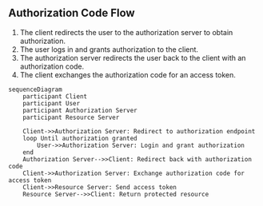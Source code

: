 ## Authorization Code Flow
1.  The client redirects the user to the authorization server to obtain authorization.
2.  The user logs in and grants authorization to the client.
3.  The authorization server redirects the user back to the client with an authorization code.
4.  The client exchanges the authorization code for an access token.

```mermaid
sequenceDiagram
    participant Client
    participant User
    participant Authorization Server
    participant Resource Server

    Client->>Authorization Server: Redirect to authorization endpoint
    loop Until authorization granted
        User->>Authorization Server: Login and grant authorization
    end
    Authorization Server-->>Client: Redirect back with authorization code
    Client->>Authorization Server: Exchange authorization code for access token
    Client->>Resource Server: Send access token
    Resource Server-->>Client: Return protected resource
```
